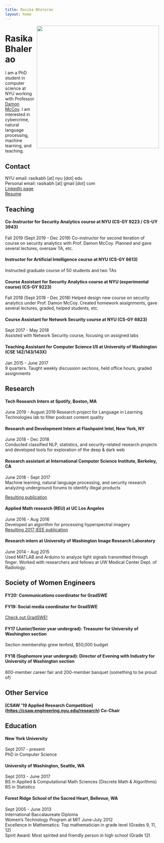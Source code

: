 ```yaml
---
title: Rasika Bhalerao
layout: home
---
```


<a href="https://rasikabh.github.io"><img src="https://github.com/rasikabh/rasikabh.github.io/blob/master/bhalerao.jpg?raw=true" align="right" height="400" ></a>

# Rasika Bhalerao

I am a PhD student in computer science at NYU working with Professor [Damon McCoy](http://damonmccoy.com). 
I am interested in cybercrime, natural language processing, machine learning, and teaching.

## Contact
NYU email: rasikabh [at] nyu [dot] edu  
Personal email: rasikabh [at] gmail [dot] com  
[LinkedIn page](https://www.linkedin.com/in/rasika-bhalerao-8a827188)  
[Resume](https://drive.google.com/file/d/1h_ZbhhuRRcVPSLuSCOy5YDEDEkWsC_uR/view?usp=sharing)

## Teaching
#### Co-Instructor for Security Analytics course at NYU (CS-GY 9223 / CS-UY 3943)
Fall 2019 (Sept 2019 - Dec 2019)
Co-instructor for second iteration of course on security analytics with Prof. Damon McCoy. Planned and gave several lectures, oversaw TA, etc.
#### Instructor for Artificial Intelligence course at NYU (CS-GY 6613)
Instructed graduate course of 50 students and two TAs
#### Course Assistant for Security Analytics course at NYU (experimental course) (CS-GY 9223)
Fall 2018 (Sept 2018 - Dec 2018)
Helped design new course on security analytics under Prof. Damon McCoy. Created homework assignments, gave several lectures, graded, helped students, etc.
#### Course Assistant for Network Security course at NYU (CS-GY 6823)
Sept 2017 - May 2018  
Assisted with Network Security course, focusing on assigned labs
#### Teaching Assistant for Computer Science I/II at University of Washington (CSE 142/143/143X)
Jan 2015 - June 2017  
9 quarters. Taught weekly discussion sections, held office hours, graded assignments

## Research
#### Tech Research Intern at Spotify, Boston, MA
June 2019 - August 2019
Research project for Language in Learning Technologies lab to filter podcast content quality
#### Research and Development Intern at Flashpoint Intel, New York, NY
June 2018 - Dec 2018  
Conducted classified NLP, statistics, and security-related research projects and developed tools for exploration of the deep & dark web
#### Research assistant at International Computer Science Institute, Berkeley, CA
June 2018 - Sept 2017  
Machine learning, natural language processing, and security research analyzing underground forums to identify illegal products 

[Resulting publication](https://arxiv.org/abs/1812.00381)
#### Applied Math research (REU) at UC Los Angeles
June 2016 - Aug 2016  
Developed an algorithm for processing hyperspectral imagery  
[Resulting 2017 IEEE publication](https://ieeexplore.ieee.org/document/7953347)
#### Research intern at University of Washington Image Research Laboratory
June 2014 - Aug 2015  
Used MATLAB and Arduino to analyze light signals transmitted through finger. Worked with researchers and fellows at UW Medical Center Dept. of Radiology.

## Society of Women Engineers
#### FY20: Communications coordinator for GradSWE
#### FY19: Social media coordinator for GradSWE
[Check out GradSWE!](http://gradswe.swe.org/joinfollowcontact-us.html)
#### FY17 (Junior/Senior year undergrad): Treasurer for University of Washington section
Section membership grew tenfold, $50,000 budget
#### FY18 (Sophomore year undergrad): Director of Evening with Industry for University of Washington section
800-member career fair and 200-member banquet (something to be proud of)

## Other Service
#### [CSAW '19 Applied Research Competition] (https://csaw.engineering.nyu.edu/research) Co-Chair

## Education
#### New York University
Sept 2017 - present  
PhD in Computer Science
#### University of Washington, Seattle, WA
Sept 2013 - June 2017  
BS in Applied & Computational Math Sciences (Discrete Math & Algorithms)  
BS in Statistics
#### Forest Ridge School of the Sacred Heart, Bellevue, WA
Sept 2005 - June 2013  
International Baccalaureate Diploma  
Women’s Technology Program at MIT June-July 2012  
Excellence in Mathematics: Top mathematician in grade level (Grades 9, 11, 12)  
Spirit Award: Most spirited and friendly person in high school (Grade 12)
